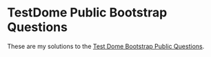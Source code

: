# TestDome Public Bootstrap Questions

These are my solutions to the [Test Dome Bootstrap Public Questions](https://www.testdome.com/tests/bootstrap-online-test/58). 